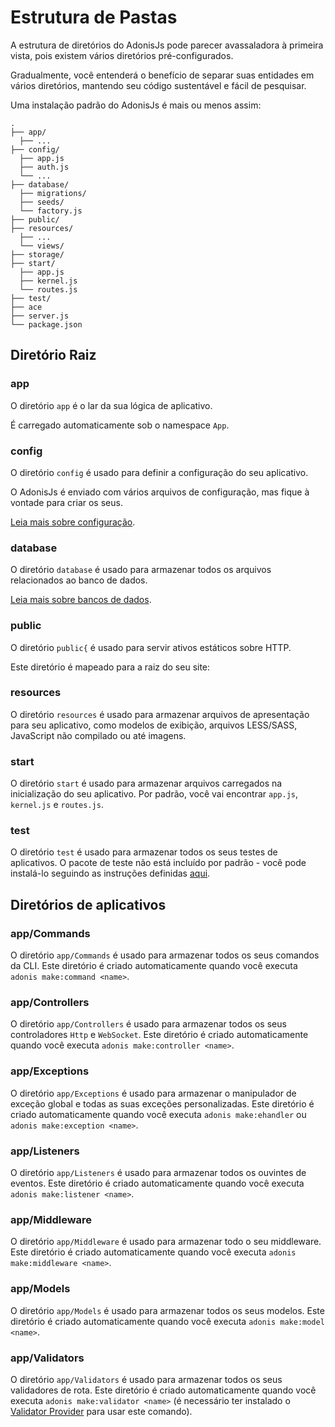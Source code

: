 # Estrutura de Pastas

A estrutura de diretórios do AdonisJs pode parecer avassaladora à primeira vista, pois existem vários 
diretórios pré-configurados.

Gradualmente, você entenderá o benefício de separar suas entidades em vários diretórios, mantendo 
seu código sustentável e fácil de pesquisar.

Uma instalação padrão do AdonisJs é mais ou menos assim:

```
.
├── app/
  ├── ...
├── config/
  ├── app.js
  ├── auth.js
  └── ...
├── database/
  ├── migrations/
  ├── seeds/
  └── factory.js
├── public/
├── resources/
  ├── ...
  └── views/
├── storage/
├── start/
  ├── app.js
  ├── kernel.js
  └── routes.js
├── test/
├── ace
├── server.js
└── package.json
```

## Diretório Raiz

### app
O diretório `app` é o lar da sua lógica de aplicativo.

É carregado automaticamente sob o namespace `App`.

### config
O diretório `config` é usado para definir a configuração do seu aplicativo.

O AdonisJs é enviado com vários arquivos de configuração, mas fique à vontade para criar os seus.

[Leia mais sobre configuração](https://github.com/tavaresgerson/adonisdocbr/blob/master/doc/started/configuration-and-env.md).

### database
O diretório `database` é usado para armazenar todos os arquivos relacionados ao banco de dados.

[Leia mais sobre bancos de dados](https://github.com/tavaresgerson/adonisdocbr/blob/master/doc/database/started.md).

### public
O diretório `public{` é usado para servir ativos estáticos sobre HTTP.

Este diretório é mapeado para a raiz do seu site:

<!-- atual arquivo armazenado eim /public/style.css -->
<link rel="stylesheet" href="/style.css" />

### resources
O diretório `resources` é usado para armazenar arquivos de apresentação para seu aplicativo, como 
modelos de exibição, arquivos LESS/SASS, JavaScript não compilado ou até imagens.

### start
O diretório `start` é usado para armazenar arquivos carregados na inicialização do seu aplicativo. 
Por padrão, você vai encontrar `app.js`, `kernel.js` e `routes.js`.

### test
O diretório `test` é usado para armazenar todos os seus testes de aplicativos. O pacote de teste 
não está incluído por padrão - você pode instalá-lo seguindo as instruções definidas [aqui](https://adonisjs.com/docs/4.1/testing).

## Diretórios de aplicativos

### app/Commands
O diretório `app/Commands` é usado para armazenar todos os seus comandos da CLI. Este diretório é criado 
automaticamente quando você executa `adonis make:command <name>`.

### app/Controllers
O diretório `app/Controllers` é usado para armazenar todos os seus controladores `Http` e `WebSocket`. 
Este diretório é criado automaticamente quando você executa `adonis make:controller <name>`.

### app/Exceptions
O diretório `app/Exceptions` é usado para armazenar o manipulador de exceção global e todas as suas 
exceções personalizadas. Este diretório é criado automaticamente quando você executa `adonis make:ehandler` ou 
`adonis make:exception <name>`.

### app/Listeners
O diretório `app/Listeners` é usado para armazenar todos os ouvintes de eventos. Este diretório é criado 
automaticamente quando você executa `adonis make:listener <name>`.

### app/Middleware
O diretório `app/Middleware` é usado para armazenar todo o seu middleware. Este diretório é criado automaticamente 
quando você executa `adonis make:middleware <name>`.

### app/Models
O diretório `app/Models` é usado para armazenar todos os seus modelos. Este diretório é criado automaticamente 
quando você executa `adonis make:model <name>`.

### app/Validators
O diretório `app/Validators` é usado para armazenar todos os seus validadores de rota. Este diretório é criado 
automaticamente quando você executa `adonis make:validator <name>` (é necessário ter instalado o [Validator Provider](https://github.com/tavaresgerson/adonisdocbr/blob/master/doc/basics/validator.md) 
para usar este comando).
